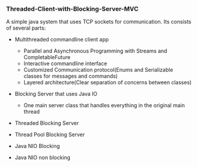 ### Threaded-Client-with-Blocking-Server-MVC

A simple java system that uses TCP sockets for communication. Its consists of several parts:

* Multithreaded commandline client app
  - Parallel and Asynchronous Programming with Streams and CompletableFuture
  - Interactive commandline interface
  - Customized Communication protocol(Enums and Serializable classes for messages and commands)
  - Layered architecture(Clear separation of concerns between classes)

* Blocking Server that uses Java IO 
  - One main server class that handles everything in the original main thread
* Threaded Blocking Server

* Thread Pool Blocking Server

* Java NIO Blocking

* Java NIO non blocking

